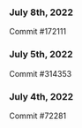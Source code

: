 ### July 8th, 2022

Commit #172111

### July 5th, 2022

Commit #314353


### July 4th, 2022

Commit #72281
